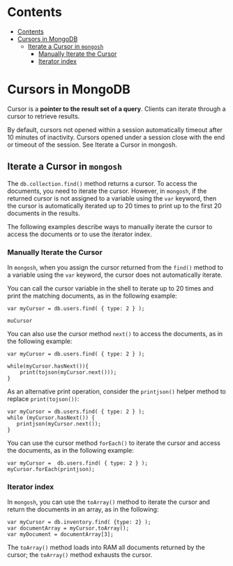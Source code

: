 # Contents

- [Contents](#contents)
- [Cursors in MongoDB](#cursors-in-mongodb)
  - [Iterate a Cursor in `mongosh`](#iterate-a-cursor-in-mongosh)
    - [Manually Iterate the Cursor](#manually-iterate-the-cursor)
    - [Iterator index](#iterator-index)

# Cursors in MongoDB

Cursor is a **pointer to the result set of a query**. Clients can iterate through a cursor to retrieve results.

By default, cursors not opened within a session automatically timeout after 10 minutes of inactivity. Cursors opened under a session close with the end or timeout of the session. See Iterate a Cursor in mongosh.

## Iterate a Cursor in `mongosh`

The `db.collection.find()` method returns a cursor. To access the documents, you need to iterate the cursor. However, in `mongosh`, if the returned cursor is not assigned to a variable using the `var` keyword, then the cursor is automatically iterated up to 20 times to print up to the first 20 documents in the results.

The following examples describe ways to manually iterate the cursor to access the documents or to use the iterator index.

### Manually Iterate the Cursor

In `mongosh`, when you assign the cursor returned from the `find()` method to a variable using the `var` keyword, the cursor does not automatically iterate.

You can call the cursor variable in the shell to iterate up to 20 times and print the matching documents, as in the following example:

```
var myCursor = db.users.find( { type: 2 } );

muCursor
```

You can also use the cursor method `next()` to access the documents, as in the following example:

```
var myCursor = db.users.find( { type: 2 } );

while(myCursor.hasNext()){
    print(tojson(myCursor.next()));
}
```

As an alternative print operation, consider the `printjson()` helper method to replace `print(tojson())`:

```
var myCursor = db.users.find( { type: 2 } );
while (myCursor.hasNext()) {
   printjson(myCursor.next());
}
```

You can use the cursor method `forEach()` to iterate the cursor and access the documents, as in the following example:

```
var myCursor =  db.users.find( { type: 2 } );
myCursor.forEach(printjson);
```

### Iterator index

In `mongosh`, you can use the `toArray()` method to iterate the cursor and return the documents in an array, as in the following:

```
var myCursor = db.inventory.find( {type: 2} );
var documentArray = myCursor.toArray();
var myDocument = documentArray[3];
```

The `toArray()` method loads into RAM all documents returned by the cursor; the `toArray()` method exhausts the cursor.
